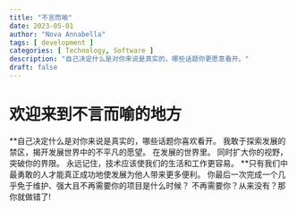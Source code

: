 ```yaml
---
title: "不言而喻"
date: 2023-05-01
author: "Nova Annabella"
tags: [ development ]
categories: [ Technology, Software ]
description: "自己决定什么是对你来说是真实的，哪些话题你更愿意看开。"
draft: false
---
```



# 欢迎来到不言而喻的地方

**自己决定什么是对你来说是真实的，哪些话题你喜欢看开。 我敢于探索发展的禁区，揭开发展世界中的不平凡的愿望。 在发展的世界里。 同时扩大你的视野，突破你的界限。 永远记住，技术应该使我们的生活和工作更容易。
**只有我们中最勇敢的人才能真正成功地使发展为他人带来更多便利。 你最后一次完成一个几乎免于维护、强大且不再需要你的项目是什么时候？ 不再需要你？从来没有？那你就做错了!
